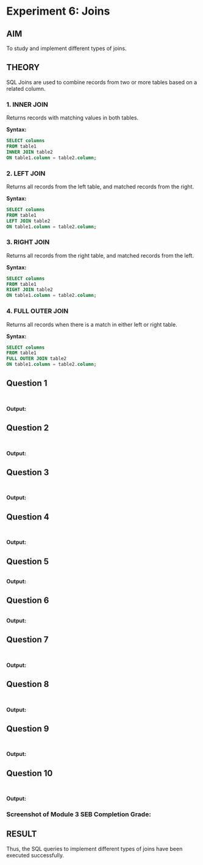 # Experiment 6: Joins

## AIM
To study and implement different types of joins.

## THEORY

SQL Joins are used to combine records from two or more tables based on a related column.

### 1. INNER JOIN
Returns records with matching values in both tables.

**Syntax:**
```sql
SELECT columns
FROM table1
INNER JOIN table2
ON table1.column = table2.column;
```

### 2. LEFT JOIN
Returns all records from the left table, and matched records from the right.

**Syntax:**

```sql
SELECT columns
FROM table1
LEFT JOIN table2
ON table1.column = table2.column;
```
### 3. RIGHT JOIN
Returns all records from the right table, and matched records from the left.

**Syntax:**

```sql
SELECT columns
FROM table1
RIGHT JOIN table2
ON table1.column = table2.column;
```
### 4. FULL OUTER JOIN
Returns all records when there is a match in either left or right table.

**Syntax:**

```sql
SELECT columns
FROM table1
FULL OUTER JOIN table2
ON table1.column = table2.column;
```

**Question 1**
---


```


```

**Output:**




**Question 2**
---



```


```

**Output:**



**Question 3**
---



```


```

**Output:**




**Question 4**
---



```


```

**Output:**



**Question 5**
---



```

```

**Output:**



**Question 6**
---



```

```

**Output:**



**Question 7**
---


```


```

**Output:**




**Question 8**
---



```


```

**Output:**




**Question 9**
---



```


```

**Output:**




**Question 10**
---



```


```

**Output:**




### Screenshot of Module 3 SEB Completion Grade:



## RESULT
Thus, the SQL queries to implement different types of joins have been executed successfully.

